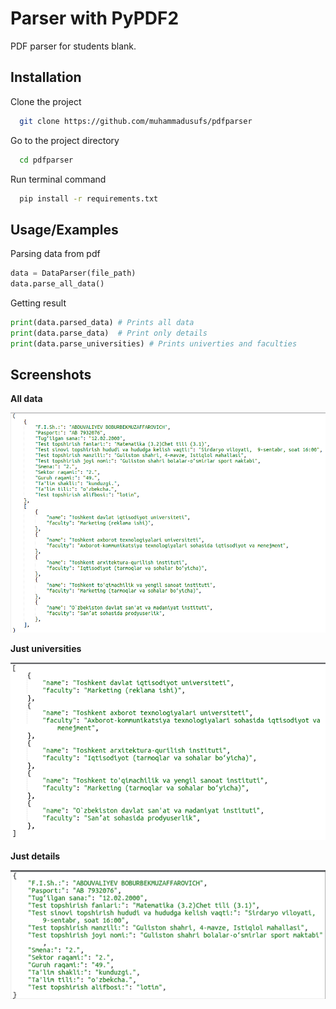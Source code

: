 
# Parser with PyPDF2

PDF parser for students blank.



## Installation

Clone the project

```bash
  git clone https://github.com/muhammadusufs/pdfparser
```

Go to the project directory

```bash
  cd pdfparser
```
Run terminal command
```bash
  pip install -r requirements.txt

```
    
## Usage/Examples
Parsing data from pdf
```python
data = DataParser(file_path)
data.parse_all_data()

```
Getting result
```python
print(data.parsed_data) # Prints all data 
print(data.parse_data)  # Print only details
print(data.parse_universities) # Prints univerties and faculties
```


## Screenshots
**All data**

![App Screenshot](https://raw.githubusercontent.com/muhammadusufs/pdfparser/main/media/get_all_data.png)


**Just universities**


![App Screenshot](https://raw.githubusercontent.com/muhammadusufs/pdfparser/main/media/universities.png)


**Just details**

![App Screenshot](https://raw.githubusercontent.com/muhammadusufs/pdfparser/main/media/get_data.png)
